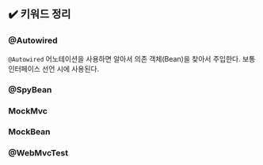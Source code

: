 ## ✔️ 키워드 정리

### @Autowired

`@Autowired` 어노테이션을 사용하면 알아서 의존 객체(Bean)을 찾아서 주입한다.
보통 인터페이스 선언 시에 사용된다.

### @SpyBean

### MockMvc

### MockBean

### @WebMvcTest